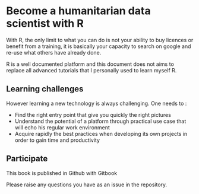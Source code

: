 # Become a humanitarian data scientist with R

With R, the only limit to what you can do is not your ability to buy licences or benefit from a training, it is basically your capacity to search on google and re-use what others have already done.

R is a well documented platform and this document does not aims to replace all advanced tutorials that I personally used to learn myself R.

## Learning challenges

However learning a new technology is always challenging. One needs to :
* Find the right entry point that give you quickly the right pictures
* Understand the potential of a platform through practical use case that will echo his regular work environment
* Acquire rapidly the best practices when developing its own projects in order to gain time and productivity


## Participate


This book is published in Github with Gitbook

Please raise any questions you have as an issue in the repository. 

